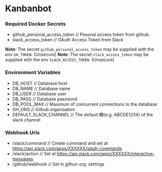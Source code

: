 # Kanbanbot

### Required Docker Secrets
- github_personal_access_token      // Pesonal access token from github
- slack_access_token                // OAuth Access Token from Slack

**Note**: The secret `github_personal_access_token` may be supplied with the env `GH_TOKEN`. (Unsecure)
**Note**: The secret `slack_access_token` may be supplied with the env `SLACK_ACCESS_TOKEN`. (Unsecure)

### Environment Variables
- DB_HOST                   // Database host
- DB_NAME                   // Database name 
- DB_USER                   // Database user
- DB_PASS                   // Database password
- DB_POOL_MAX               // Maximum of concurrent connections to the database
- GH_ORG                    // Github organisation
- DEFAULT_SLACK_CHANNEL     // The default **ID**(e.g. ABCDE1234) of the slack channel 

### Webhook Urls
- /slack/command            // Create command and set at https://api.slack.com/apps/XXXXXX/slash-commands
- /slack/action             // Set at https://api.slack.com/apps/XXXXXX/interactive-messages
- /github/webhook           // Set in githun org. settings